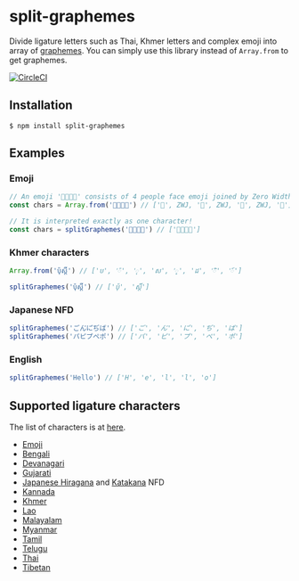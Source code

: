 # split-graphemes

Divide ligature letters such as Thai, Khmer letters and complex emoji into array of [graphemes](https://en.wikipedia.org/wiki/Grapheme).
You can simply use this library instead of `Array.from` to get graphemes.

[![CircleCI](https://circleci.com/gh/nota/split-graphemes/tree/master.svg?style=svg)](https://circleci.com/gh/nota/split-graphemes/tree/master)

## Installation
```
$ npm install split-graphemes
```

## Examples
### Emoji

```js
// An emoji '👨‍👩‍👦‍👦' consists of 4 people face emoji joined by Zero Width Joiners (ZWJ).
const chars = Array.from('👨‍👩‍👦‍👦') // ['👨', ZWJ, '👩', ZWJ, '👦', ZWJ, '👦']
```

```js
// It is interpreted exactly as one character!
const chars = splitGraphemes('👨‍👩‍👦‍👦') // ['👨‍👩‍👦‍👦']
```

### Khmer characters

```js
Array.from('ប៉ុស្ដិ៍') // ['ប', '៉', 'ុ', 'ស', '្', 'ដ', 'ិ', '៍']
```

```js
splitGraphemes('ប៉ុស្ដិ៍') // ['ប៉ុ', 'ស្ដិ៍']
```

### Japanese NFD
```js
splitGraphemes('ごん゙に゙ぢば') // ['ご', 'ん゙', 'に゙', 'ぢ', 'ば']
splitGraphemes('パピプペポ') // ['パ', 'ピ', 'プ', 'ペ', 'ポ']
```

### English
```js
splitGraphemes('Hello') // ['H', 'e', 'l', 'l', 'o']
```

## Supported ligature characters
The list of characters is at [here](https://github.com/nota/split-graphemes/tree/master/src).
- [Emoji](https://en.wikipedia.org/wiki/Unicode_block)
- [Bengali](https://www.unicode.org/charts/PDF/U0980.pdf)
- [Devanagari](https://www.unicode.org/charts/PDF/U0900.pdf)
- [Gujarati](https://www.unicode.org/charts/PDF/U0A80.pdf)
- [Japanese Hiragana](https://www.unicode.org/charts/PDF/U3040.pdf) and [Katakana](https://www.unicode.org/charts/PDF/U30A0.pdf) NFD
- [Kannada](https://www.unicode.org/charts/PDF/U0C80.pdf)
- [Khmer](https://www.unicode.org/charts/PDF/U1780.pdf)
- [Lao](https://www.unicode.org/charts/PDF/U0E80.pdf)
- [Malayalam](https://unicode.org/charts/PDF/U0D00.pdf)
- [Myanmar](https://www.unicode.org/charts/PDF/U1000.pdf)
- [Tamil](https://www.unicode.org/charts/PDF/U0B80.pdf)
- [Telugu](https://www.unicode.org/charts/PDF/U0C00.pdf)
- [Thai](https://www.unicode.org/charts/PDF/U0E00.pdf)
- [Tibetan](https://www.unicode.org/charts/PDF/U0F00.pdf)


